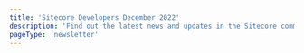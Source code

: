 ```yaml
---
title: 'Sitecore Developers December 2022'
description: 'Find out the latest news and updates in the Sitecore community.'
pageType: 'newsletter'
---
```


<NewsletterStory
      title="SUGCON Europe 2023 Call for Speakers"
      copy="SUGCON Europe is back! Join the Sitecore Community in beautiful Málaga, Spain, from March 23rd to 24th. If you are interested in speaking at SUGCON 2023, submit your topic by clicking the link below. More details are coming soon."
      image="https://go.sitecore.com/l/857953/2022-12-17/tdlvg1/857953/167132999600OcLtLV/Untitled_design__2_.png"
      linkText="Become a speaker"
      linkHref="https://sessionize.com/sugcon-europe-2023"
      variant="full-width"    />
<NewsletterStory 
      title="XM Cloud Recommended Practices"
      copy="Learn tips for teams working on XM Cloud projects from developers in the field."
      image="https://go.sitecore.com/l/857953/2022-07-26/mjr5c7/857953/1658870987UUkRlEYe/2.png"
      linkHref="https://developers.sitecore.com/learn/faq/xm-cloud-recommended-practices"
    />
<NewsletterStory 
      title="Capturing Additional Data in a View Event in Sitecore CDP/Personalize"
      copy="Learn the different approaches to capture arbitrary information in CDP so that you can then use Sitecore Personalize to create a Decision Model and a Unique Web Experience based on that arbitrary data"
      image="https://go.sitecore.com/l/857953/2022-06-26/l5czn4/857953/1656293027HOmT1QJR/Untitled_design__12_.png"
      linkHref="https://dylanyoung.dev/insights/sitecore-cdp-personalize-capture-additional-data-in-a-view-event/"
    />
<NewsletterStory 
      title="A new way to wire up integrations"
      copy="Sitecore 10.3. is now out, and one of the many changes is that the server-side event model for CMS has been extended in Webhooks. Learn what this means and how you make use of them!"
      image="https://go.sitecore.com/l/857953/2022-04-21/ggvc2w/857953/1650590313tUyZoKqL/4.png"
      linkHref="https://blog.jermdavis.dev/posts/2022/sitecore-10-3-webhooks-integration"
    />
<NewsletterStory 
      title="Sitecore - Safely Use HttpClient"
      copy="This is a follow up from a SUGCON Europe presentation on safe usage of the .NET HttpClient in Sitecore."
      image="https://go.sitecore.com/l/857953/2022-10-15/r7d59n/857953/1665890761FaqRUiNi/Pink_Inspirational_Instagram_Quote__2_.png"
      linkHref="https://www.coreysmith.co/sitecore-safely-use-httpclient/"
    />
<NewsletterStory 
      title="Sitecore Content Hub ONE for Developers"
      copy="Content Hub ONE is a headless and agile “Software as a Service” content management system with a simple management interface and APIs to consume and manage the content."
      image="https://go.sitecore.com/l/857953/2022-07-26/mjr5cb/857953/16588710277UW1trZc/3.png"
      linkText="Watch Now"
      linkHref="https://www.youtube.com/watch?v=cP2BBlgKZS8"
    />
<NewsletterStory 
      title="Path to XM Cloud featuring 10.3 Updates"
      copy="Josh Hover is joined by Jake Hookom, VP of Commerce and Platforms at Sitecore. Learn about the path to XM Cloud from XP solutions, anticipated 10.3 release date, XM Cloud sandbox release date, headless, and more."
      image="https://go.sitecore.com/l/857953/2022-06-26/l5d1bb/857953/1656295790L4iFnrCN/Untitled_design__4_.png"
      linkText="Listen Now"
      linkHref="https://www.buzzsprout.com/2049944/11747999-path-to-xm-cloud-featuring-10-3-updates"
    />
<NewsletterStory 
      title="Send guest information to your marketing tool with Sitecore CDP Audience Sync"
      copy="Learn how to inspect the payload that an Audience Sync Flow receives and how to use Freemarker to walk through it."
      image="https://go.sitecore.com/l/857953/2022-07-26/mjr5cx/857953/1658871118S3sIFHp6/4.png"
      linkHref="https://www.linkedin.com/pulse/send-guest-information-your-marketing-tool-sitecore-cdp-serpico/"
    />
<NewsletterStory 
      title="SearchStax Cloud – Recommended Mitigation for Solr Vulnerability from CVE-2022-39135"
      copy="The NIST National Vulnerability Database has published a new vulnerability – CVE-2022-39135, which affects Apache Solr versions 6.5 to 8.11.2. This vulnerability is classified as Critical with a CVSS score of 9.8."
      image="https://go.sitecore.com/l/857953/2022-06-26/l5czp1/857953/1656293079sSwvv9lq/Untitled_design__11_.png"
      linkHref="https://www.searchstax.com/blog/searchstax-cloud-recommended-mitigation-for-solr-vulnerability-from-cve-2022-39135/"
    />
<NewsletterStory 
      title="Sitecore JSS: Exploring the SitecoreContext object"
      copy="This is part of a short series covering SitecoreContext Object. Learn about SitecoreContext and Sitecore JSS."
      image="https://go.sitecore.com/l/857953/2022-07-26/mjr5hm/857953/1658871187EaGFBnKo/Pink_Floral_Motivational_Instagram_Post.png"
      linkHref="https://www.kayee.nl/2022/12/12/sitecore-jss-exploring-the-sitecorecontext-object/"
    />
<NewsletterStory 
      title="Sitecore Hackathon 2023"
      copy="Sitecore Hackathon is a free online community-driven event organized by Akshay Sura and supported by Sitecore. Sign your team up by 6 pm EST on February 17, 2023, for the opportunity to participate in a contest."
      image="https://go.sitecore.com/l/857953/2022-10-15/r7d55k/857953/1665888525QVNM1kKz/Pink_Inspirational_Instagram_Quote.png"
      linkText="Sign up now"
      linkHref="https://sitecorehackathon.org/sitecore-hackathon-2023/"
      variant="full-width"    />
